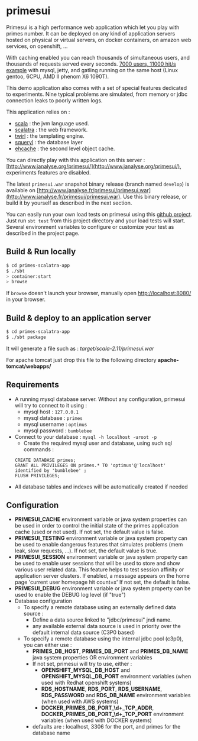# primesui #

Primesui is a high performance web application which let you play with primes number.
It can be deployed on any kind of application servers hosted on physical or virtual servers,
on docker containers, on amazon web services, on openshift, ...

With caching enabled you can reach thousands of simultaneous users, and thousands 
of requests served every seconds.
[7000 users, 11000 hit/s example](http://www.janalyse.fr/gatling/loadtest-7000vus/) 
with mysql, jetty, and gatling running on the same host (Linux gentoo, 6CPU, AMD II
phenom X6 1090T).

This demo application also comes with a set of special features dedicated to experiments.
Nine typical problems are simulated, from memory or jdbc connection leaks to poorly written
logs. 

This application relies on :
* [scala](http://www.scala-lang.org/) : the jvm language used.
* [scalatra](http://scalatra.org/) : the web framework.
* [twirl](https://github.com/playframework/twirl) : the templating engine.
* [squeryl](http://squeryl.org/) : the database layer
* [ehcache](http://www.ehcache.org/) : the second level object cache.

You can directly play with this application on this server :
[http://www.janalyse.org/primesui/](http://www.janalyse.org/primesui/),
experiments features are disabled. 

The latest `primesui.war` snapshot binary release (branch named `develop`) is available on
[http://www.janalyse.fr/primesui/primesui.war](http://www.janalyse.fr/primesui/primesui.war).
Use this binary release, or build it by yourself as described in the next section.

You can easily run your own load tests on primesui using this
[github project](https://github.com/dacr/primes-scalatra-app-loadtests). Just run `sbt test`
from this project directory and your load tests will start. Several environment variables
to configure or customize your test as described in the project page. 

## Build & Run locally ##

```sh
$ cd primes-scalatra-app
$ ./sbt
> container:start
> browse
```

If `browse` doesn't launch your browser, manually open [http://localhost:8080/](http://localhost:8080/) in your browser.

## Build & deploy to an application server  ##

```sh
$ cd primes-scalatra-app
$ ./sbt package
```
It will generate a file such as : 
*target/scala-2.11/primesui.war*

For apache tomcat just drop this file to the following directory
**apache-tomcat/webapps/** 

## Requirements  ##

 * A running mysql database server. Without any configuration, primesui will try to connect to it using :
   - mysql host : `127.0.0.1`
   - mysql database : `primes`
   - mysql username : `optimus`
   - mysql password : `bumblebee`
 * Connect to your database : `mysql -h localhost -uroot -p`
   - Create the required mysql user and database, using such sql commands :
   ```
   CREATE DATABASE primes;
   GRANT ALL PRIVILEGES ON primes.* TO 'optimus'@'localhost' identified by 'bumblebee' ;
   FLUSH PRIVILEGES;
   ```
 * All database tables and indexes will be automatically created if needed

## Configuration ##

 * **PRIMESUI_CACHE** environment variable or java system properties can be used in order
   to control the initial state of the primes application cache (used or not used).
   If not set, the default value is false.
 * **PRIMESUI_TESTING** environment variable or java system property can be used to enable
   dangerous features that simulates problems (mem leak, slow requests, ...).
   If not set, the default value is true.
 * **PRIMESUI_SESSION** environment variable or java system property can be used to enable
   user sessions that will be used to store and show various user related data. This feature
   helps to test session affinity or application server clusters. If enabled, a message appears
   on the home page 'current user homepage hit count=x'
   If not set, the default is false.
 * **PRIMESUI_DEBUG** environment variable or java system property can be used to enable
   the DEBUG log level (if "true")
 * Database configuration
   * To specify a remote database using an externally defined data source :
     - Define a data source linked to "jdbc/primesui" jndi name.
     - any available external data source is used in priority over the default internal data source (C3P0 based) 
   * To specify a remote database using the internal jdbc pool (c3p0), you can either use :
     - **PRIMES_DB_HOST**, **PRIMES_DB_PORT** and **PRIMES_DB_NAME** java system properties OR environment variables
     - If not set, primesui will try to use, either : 
       - **OPENSHIFT_MYSQL_DB_HOST** and **OPENSHIFT_MYSQL_DB_PORT** environment variables (when used with Redhat openshift systems)
       - **RDS_HOSTNAME**, **RDS_PORT**, **RDS_USERNAME**, **RDS_PASSWORD** and **RDS_DB_NAME** environment variables (when used with AWS systems)
       - **DOCKER_PRIMES_DB_PORT_\d+_TCP_ADDR**, **DOCKER_PRIMES_DB_PORT_\d+_TCP_PORT** environment variables (when used with DOCKER systems)
     - defaults are : localhost, 3306 for the port, and primes for the database name
